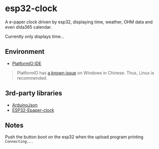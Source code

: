 # esp32-clock

A e-paper clock driven by esp32, displaying time, weather, OHM data and even dida365 calendar.

Currently only displays time...

## Environment

- [PlatformIO IDE](https://github.com/platformio/platformio-vscode-ide)

> PlatformIO has [a known issue](https://github.com/platformio/platformio-vscode-ide/issues/1827)
>  on Windows in Chinese. Thus, Linux is recommended.

## 3rd-party libraries

- [ArduinoJson](https://github.com/bblanchon/ArduinoJson)
- [ESP32-Epaper-clock](https://github.com/InTereSTingHE/ESP32-Epaper-clock)

## Notes

Push the button *boot* on the esp32 when the upload program printing `Connecting...`
